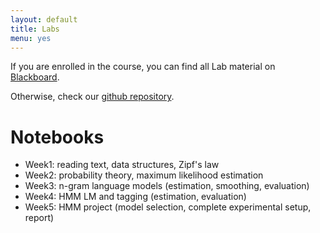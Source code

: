 ```yaml
---
layout: default
title: Labs
menu: yes
---
```


If you are enrolled in the course, you can find all Lab material on [Blackboard](//blackboard.uva.nl).

Otherwise, check our [github repository](//github.com/uva-slpl/nlmi/tree/gh-pages/labs).


# Notebooks 

* Week1: reading text, data structures, Zipf's law
* Week2: probability theory, maximum likelihood estimation 
* Week3: n-gram language models (estimation, smoothing, evaluation)
* Week4: HMM LM and tagging (estimation, evaluation)
* Week5: HMM project (model selection, complete experimental setup, report)
